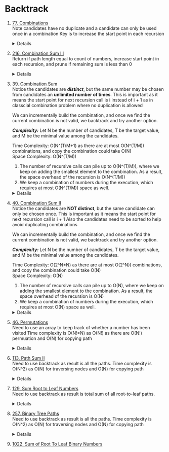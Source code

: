 
# Backtrack
1. [77. Combinations](https://leetcode.com/problems/combinations)  
   Note candidates have no duplicate and a candidate can only be used once in a combination
   Key is to increase the start point in each recursion
     <details>
    
    ```python
            for i in range(start, n + 1):
                path.append(i)
                backtrack(i + 1, path, result)
                path.pop()
    ```
   </details>
1. [216. Combination Sum III](https://leetcode.com/problems/combination-sum-iii)  
   Return if path length equal to count of numbers, increase start point in each recursion, and prune if remaining sum is less than 0
   <details>

   ```python
            if targetSum < 0:
                return

            if len(path) == k:
                if targetSum == 0:
                    result.append(path[:])
                return

            for i in range(start, 10):
                path.append(i)
                backtrack(i + 1, targetSum - i, path, result )
                path.pop()
   ```
   </details>
1. [39. Combination Sum](https://leetcode.com/problems/combination-sum)  
   Notice the candidates are ***distinct***, but the same number may be chosen from candidates an **unlimited number of times**. This is important as it means the start point for next recursion call is i instead of i + 1 as in classcial combination problem where no duplication is allowed  
  
   We can incrementally build the combination, and once we find the current combination is not valid, we backtrack and try another option.
      
   ***Complexity:***
   Let N be the number of candidates, T be the target value, and M be the minimal value among the candidates.
   
   Time Complexity: O(N^(T/M+1) as there are at most O(N^(T/M)) combinations, and copy the combination could take O(N)  
   Space Complexity: O(N^(T/M))  
   1. The number of recursive calls can pile up to O(N^(T/M)), where we keep on adding the smallest element to the combination.
   As a result, the space overhead of the recursion is O(N^(T/M))
   1. We keep a combination of numbers during the execution, which requires at most O(N^(T/M)) space as well.   
     <details>
    
    ```python
    def combinationSum(self, candidates: List[int], target: int) -> List[List[int]]:
        result = []
        def backtrack(startIndex, remain, path):
            nonlocal candidates, result
            if remain == 0:
                result.append(path[:])
                return
            
            if remain < 0:
                return

            for i in range(startIndex, len(candidates)):
                path.append(candidates[i])
                backtrack(i, remain - candidates[i], path)
                path.pop()

        backtrack(0, target, [])
        return result
            
    ```
   </details>   
1. [40. Combination Sum II](https://leetcode.com/problems/combination-sum-ii)  
   Notice the candidates are **NOT distinct**, but the same candidate can only be chosen once. This is important as it means the start point for next recursion call is i + 1
   Also the candidates need to be sorted to help avoid duplicating combinations
  
   We can incrementally build the combination, and once we find the current combination is not valid, we backtrack and try another option.
      
   ***Complexity:***
   Let N be the number of candidates, T be the target value, and M be the minimal value among the candidates.
   
   Time Complexity: O(2^N*N) as there are at most O(2^N)) combinations, and copy the combination could take O(N)  
   Space Complexity: O(N)  
   1. The number of recursive calls can pile up to O(N), where we keep on adding the smallest element to the combination.
   As a result, the space overhead of the recursion is O(N) 
   1. We keep a combination of numbers during the execution, which requires at most O(N)  space as well.   
     <details>
    
    ```python
    def combinationSum2(self, candidates: List[int], target: int) -> List[List[int]]:
        candidates.sort()

        result = []
        def backtrack(startIndex, remain, path):
            nonlocal candidates, result
            if remain == 0:
                result.append(path[:])
                return

            if remain < 0:
                return

            for i in range(startIndex, len(candidates)):
                if i > startIndex and candidates[i] == candidates[i - 1]:
                    continue
                path.append(candidates[i])
                backtrack(i + 1, remain - candidates[i], path)
                path.pop()
        backtrack(0, target, [])
        return result
            
    ```
   </details> 

1. [46. Permutations](https://leetcode.com/problems/permutations)  
  Need to use an array to keep track of whether a number has been visited
  Time complexity is O(N!*N) as O(N!) as there are O(N!) permuation and O(N) for copying path
    <details>

      ```python
       def permute(self, nums: List[int]) -> List[List[int]]:
           used = [False] * len(nums)
           result = []
           def backtrack(path):
               nonlocal nums, used, result
               if len(path) == len(nums):
                   result.append(path[:])
                   return
   
               for i in range(len(nums)):
                   if used[i]:
                       continue
                   
                   used[i] = True
                   path.append(nums[i])
                   backtrack(path)
                   path.pop()
                   used[i] = False
           backtrack([])
           return result
      ``` 
    </details>   
1. [113. Path Sum II](https://leetcode.com/problems/path-sum-ii)  
  Need to use backtrack as result is all the paths.
  Time complexity is O(N^2) as O(N) for traversing nodes and O(N) for copying path
    <details>

        def dfs(node, targetSum, path, result):
            if not node:
                return
            
            path.append(node.val)
            if node.left is None and node.right is None and node.val == targetSum:
                result.append(path[:])
            
            nextTargetSum = targetSum - node.val
            dfs(node.left, nextTargetSum, path, result)
            dfs(node.right, nextTargetSum, path, result)

            path.pop()

        result = []
        dfs(root, targetSum, [], result)
        return result   
    </details>
  
1. [129. Sum Root to Leaf Numbers](https://leetcode.com/problems/sum-root-to-leaf-numbers)  
   Need to use backtrack as result is total sum of all root-to-leaf paths.
   <details>

    ```python
        total = 0
        def dfs(node, pathSum):
            if node is None:
                return
                
            nonlocal total
            nextPathSum = pathSum * 10 + node.val
            if node.left is None and node.right is None:
                total += nextPathSum
            
            dfs(node.left, nextPathSum)
            dfs(node.right, nextPathSum)

        dfs(root, 0)
        return total
    ```
   </details>
1. [257. Binary Tree Paths](https://leetcode.com/problems/binary-tree-paths)  
  Need to use backtrack as result is all the paths.
  Time complexity is O(N^2) as O(N) for traversing nodes and O(N) for copying path
    <details>

    ```python
          def backtrack(node, path, result):
              if node is None:
                  return
  
              path.append(str(node.val))
              if node.left is None and node.right is None:
                  result.append("->".join(path))
              
              backtrack(node.left, path, result)
              backtrack(node.right, path, result)
  
              path.pop()
  
          result = []
          backtrack(root, [], result)
          return result
    ```
    </details>

1. [1022. Sum of Root To Leaf Binary Numbers](https://leetcode.com/problems/sum-of-root-to-leaf-binary-numbers)  

